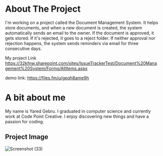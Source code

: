 # About The Project 
I'm working on a project called the Document Management System. It helps store documents, and when a new document is created, the system automatically sends an email to the owner. If the document is approved, it gets stored. If it's rejected, it goes to a reject folder. If neither approval nor rejection happens, the system sends reminders via email for three consecutive days.

My project Link 
https://32kfnw.sharepoint.com/sites/IssueTrackerTest/Document%20Management%20System/Forms/AllItems.aspx

demo link: https://files.fm/u/geqh8ame9h

# A bit about me

My name is Yared Gebru. I graduated in computer science and currently work at Code Point Creative. I enjoy discovering new things and have a passion for coding.
## Project Image

![Screenshot (33)](https://github.com/CodePointCreativesPowerPlatform/Project-1-Document-Management-/assets/96535545/af958127-f548-4a46-9bc0-19afbe4b070d)
